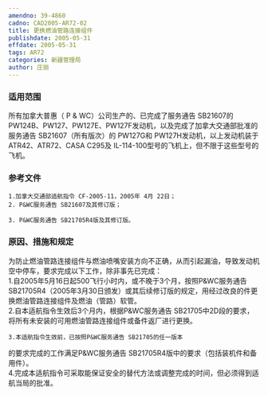 ```yaml
---
amendno: 39-4860  
cadno: CAD2005-AR72-02  
title: 更换燃油管路连接组件  
publishdate: 2005-05-31  
effdate: 2005-05-31  
tags: AR72  
categories: 新疆管理局  
author: 庄丽  
---
```

  
### 适用范围  
所有加拿大普惠（ P & WC）公司生产的、已完成了服务通告 SB21607的PW124B、PW127、PW127E、PW127F发动机，以及完成了加拿大交通部批准的服务通告 SB21607（所有版次）的 PW127G和 PW127H发动机，以上发动机装于 ATR42、ATR72、CASA C295及 IL-114-100型号的飞机上，但不限于这些型号的飞机。  
  
<!--more-->  
### 参考文件  
    1.加拿大交通部适航指令 CF-2005-11，2005年 4月 22日；  
    2. P&WC服务通告 SB21607及其修订版；  
  
    3. P&WC服务通告 SB21705R4版及其修订版。  
  
### 原因、措施和规定  
为防止燃油管路连接组件与燃油喷嘴安装方向不正确，从而引起漏油，导致发动机空中停车，要求完成以下工作，除非事先已完成：  
    1.自2005年5月16日起500飞行小时内，或不晚于3个月，按照P&WC服务通告 SB21705R4（2005年3月30日颁发）或其后续修订版的规定，用经过改良的件更换燃油管路连接组件及燃油（管路）软管。  
    2.自本适航指令生效后3个月内，根据P&WC服务通告 SB21705中2D段的要求，将所有未安装的可用燃油管路连接组件或备件返厂进行更换。  
  
    3.本适航指令生效前，已按照P&WC服务通告 SB21705的任一版本  
    
的要求完成的工作满足P&WC服务通告 SB21705R4版中的要求（包括装机件和备用件）。  
    4.完成本适航指令可采取能保证安全的替代方法或调整完成的时间，但必须得到适航当局的批准。  

